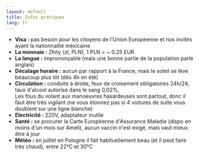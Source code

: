 ```yaml
---
layout: default
title: Infos pratiques
lang: fr
---
```


<div class="row">
  <div class="col-12">
    <ul>
        <li><strong>Visa :</strong> pas besoin pour les citoyens de l'Union Européenne et nos invités ayant la nationnalité méxicaine</li>
        <li><strong>La monnaie :</strong> Złoty (zł, PLN), 1 PLN = ~ 0,25 EUR</li>
        <li><strong>La langue :</strong> imprononçable (mais une bonne partie de la population parle anglais)</li>
        <li><strong>Décalage horaire :</strong> aucun par rapport à la France, mais le soleil se lève beaucoup plus tôt (dès 4h en été)</li>
        <li><strong>Circulation :</strong> conduite à droite, feux de croisement obligatoires 24h/24, taux d'alcool autorisé dans le sang 0,02%,<br />Les fous du volant aux manoeuvres hasardeuses sont partout, donc il faut être très vigilant (ne vous étonnez pas si 4 voitures de suite vous doublent sur une ligne blanche)</li>
        <li><strong>Electricité :</strong> 220V, adaptateur inutile</li>
        <li><strong>Santé :</strong> se procurer la Carte Européenne d'Assurance Maladie (dispo en moins d'un mois sur Ameli), aucun vaccin n'est exigé, mais vaut mieux être à jour</li>
        <li><strong>Météo :</strong> en juillet en Pologne il fait habituellement beau (et il peut faire très chaud), entre 22°C et 30°C</li>
    </ul>
  </div>
</div>
